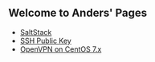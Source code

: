 ## Welcome to Anders' Pages

- [SaltStack](_posts/2018-08-05-saltstack.md)
- [SSH Public Key](_posts/2018-08-10-ssh-pubkey.md)
- [OpenVPN on CentOS 7.x](_posts/2018-09-23-openvpn-on-centos-7.md)
